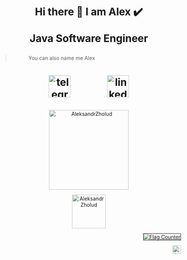 
<h1  align="center"> Hi there 👋 I am Alex ✔️
 
 



 
Java Software Engineer</h1>

> &nbsp; &nbsp; &nbsp; &nbsp; &nbsp; &nbsp; You can also name me Alex

<h1 align="center">
<!--[<img src='https://user-images.githubusercontent.com/29590727/136810720-64da59f6-f698-47f4-8ef0-e55847c9bb63.png' alt='github' height='40'>](https://github.com/AleksandrZholud)
-->

[<img src='https://user-images.githubusercontent.com/29590727/136810253-7a03d8e3-9e03-40b6-9c86-b6907c05e05c.png' alt='telegram' height='60'>](https://t.me/zh_Aleks)  &nbsp; &nbsp;&nbsp;&nbsp;&nbsp;&nbsp;&nbsp;&nbsp;&nbsp;&nbsp;&nbsp;&nbsp; [<img src='https://user-images.githubusercontent.com/29590727/136810588-a37eb007-9834-4a32-aacc-bab0b597e7a0.png' alt='linkedin' height='60'>](https://www.linkedin.com/in/aleksandrzholud)
</h1>


<p align="center"><img align="center" src="https://github-readme-streak-stats.herokuapp.com/?user=AleksandrZholud&theme=gotham" alt="AleksandrZholud"  height='218'/></p>

<p align="center"> <a href="https://github.com/ryo-ma/github-profile-trophy"><img src="https://github-profile-trophy.vercel.app/?username=AleksandrZholud&no-bg=true&no-frame=true&theme=tokyonight" alt="AleksandrZholud" height='92'/></a> </p>

<p align="right">
<a href="https://github.com/AleksandrZholud"><img src="https://s05.flagcounter.com/count2/2Q2S/bg_171729/txt_42B53A/border_FFFFFF/columns_1/maxflags_5/viewers_Views/labels_0/pageviews_0/flags_0/percent_1/" alt="Flag Counter" border="1"></a>
</p>
 
<p align="right"> <img src="https://komarev.com/ghpvc/?username=aleksandrzholud&color=12a367&style=flat-square&label=Count%20of%20views" alt="LxSasha" height='23'/> </p>


 <!--Window of statistic-->
<!--![GitHub stats](https://github-readme-stats.vercel.app/api?username=AleksandrZholud&show_icons=true)-->

 <!--All Statistics-->
<!--![GitHub metrics](https://metrics.lecoq.io/AleksandrZholud)-->


<!--
**AleksandrZholud/AleksandrZholud** is a ✨ _special_ ✨ repository because its `README.md` (this file) appears on your GitHub profile.

Here are some ideas to get you started:

- 🔭 I’m currently working on ...
- 🌱 I’m currently learning ...
- 👯 I’m looking to collaborate on ...
- 🤔 I’m looking for help with ...
- 💬 Ask me about ...
- 📫 How to reach me: ...
- 😄 Pronouns: ...
- ⚡️ Fun fact: ...
-->

